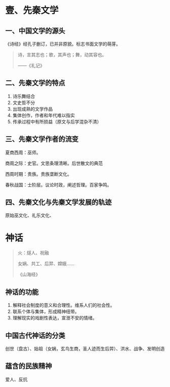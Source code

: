 # 壹、先秦文学

## 一、中国文学的源头

《诗经》经孔子删订，已并非原貌。标志书面文学的萌芽。

> 诗，言其志也；歌，其声也；舞，动其容也。
>
> ——《礼记》



## 二、先秦文学的特点

1. 诗乐舞结合
2. 文史哲不分
3. 出现成熟的文学作品
4. 集体创作，作者和年代难以指实
5. 传承过程中有所损益（原文与后学混杂不清）



## 三、先秦文学作者的流变

夏商西周：巫师。

商周之际：史官。文思条理清晰。后世散文的典范

西周时期：贵族。贵族垄断文化。

春秋战国：士阶层。议论时政，阐述哲理。百家争鸣。



## 四、先秦文化与先秦文学发展的轨迹

原始巫文化、礼乐文化、



# 神话

> 火：燧人、祝融
>
> 女娲、共工、后羿、嫦娥……
>
> 《山海经》



## 神话的功能

1. 解释社会制度的意义和合理性。维系人们的社会性。
2. 联系个体与集体，形成精神纽带。
3. 理解现实的戏剧性表达，宣泄不安的情绪。



##  中国古代神话的分类

创世（盘古）、始祖（女娲，玄鸟生商，圣人迹而生后羿）、洪水、战争、发明创造



## 蕴含的民族精神

爱人、反抗

